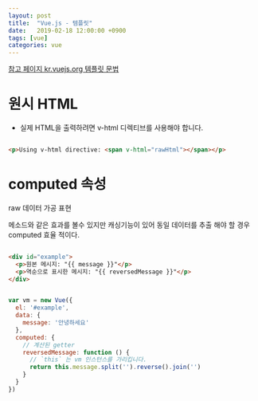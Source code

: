 ```yaml
---
layout: post
title:  "Vue.js - 템플릿"
date:   2019-02-18 12:00:00 +0900
tags: [vue]
categories: vue
---
```


[참고 페이지 kr.vuejs.org 템플릿 문법](https://kr.vuejs.org/v2/guide/syntax.html)

# 원시 HTML

- 실제 HTML을 출력하려면 v-html 디렉티브를 사용해야 합니다.

~~~ html

<p>Using v-html directive: <span v-html="rawHtml"></span></p>

~~~

# computed 속성

raw 데이터 가공 표현

메소드와 같은 효과를 볼수 있지만 캐싱기능이 있어 동일 데이터를 추출 해야 할 경우 computed 효율 적이다.

~~~ html

<div id="example">
  <p>원본 메시지: "{{ message }}"</p>
  <p>역순으로 표시한 메시지: "{{ reversedMessage }}"</p>
</div>

~~~

~~~ javascript

var vm = new Vue({
  el: '#example',
  data: {
    message: '안녕하세요'
  },
  computed: {
    // 계산된 getter
    reversedMessage: function () {
      // `this` 는 vm 인스턴스를 가리킵니다.
      return this.message.split('').reverse().join('')
    }
  }
})

~~~


